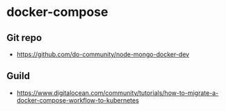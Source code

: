 # docker-compose

## Git repo

* <https://github.com/do-community/node-mongo-docker-dev>

## Guild

* <https://www.digitalocean.com/community/tutorials/how-to-migrate-a-docker-compose-workflow-to-kubernetes>
